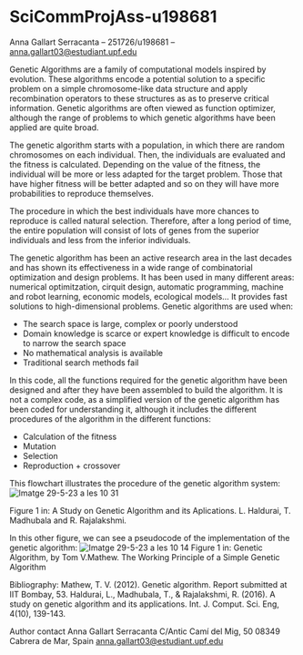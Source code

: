 # SciCommProjAss-u198681

Anna Gallart Serracanta – 251726/u198681 – anna.gallart03@estudiant.upf.edu

Genetic Algorithms are a family of computational models inspired by evolution. These algorithms encode a potential solution to a specific problem on a simple chromosome-like data structure and apply recombination operators to these structures as as to preserve critical information. Genetic algorithms are often viewed as function optimizer, although the range of problems to which genetic algorithms have been applied are quite broad.

The genetic algorithm starts with a population, in which  there are random chromosomes on each individual.  Then, the individuals are evaluated and the fitness is calculated. Depending on the value of the fitness, the individual will be more or less adapted for the target problem. Those that have higher fitness will be better adapted and so on they will have more probabilities to reproduce themselves. 

The procedure in which the best individuals have more chances to reproduce is called natural selection. Therefore, after a long period of time, the entire population will consist of lots of genes from the superior individuals and less from the inferior individuals.


The genetic algorithm has been an active research area in the last decades and has shown its effectiveness in a wide range of combinatorial optimization and design problems. It has been used in many different areas: numerical optimitzation, cirquit design, automatic programming, machine and robot learning, economic models, ecological models… It provides fast solutions to high-dimensional problems. Genetic algorithms are used when: 
-	The search space is large, complex or poorly understood
-	Domain knowledge is scarce or expert knowledge is difficult to encode to narrow the search space 
-	No mathematical analysis is available 
-	Traditional search methods fail

In this code, all the functions required for the genetic algorithm have been designed and after they have been assembled to build the algorithm. It is not a complex code, as a simplified version of the genetic algorithm has been coded for understanding it, although it includes the different procedures of the algorithm in the different functions: 
-	Calculation of the fitness
-	Mutation 
-	Selection 
-	Reproduction + crossover

This flowchart illustrates the procedure of the genetic algorithm system: 
![Imatge 29-5-23 a les 10 31](https://github.com/annagallartt/SciCommProjAss-u198681/assets/132344251/e27fce88-6a07-4345-b6a1-fd21411cd475)

Figure 1 in: A Study on Genetic Algorithm and its Aplications. L. Haldurai, T. Madhubala and R. Rajalakshmi. 

In this other figure, we can see a pseudocode of the implementation of the genetic algorithm: 
![Imatge 29-5-23 a les 10 14](https://github.com/annagallartt/SciCommProjAss-u198681/assets/132344251/a1bed78f-ba68-499f-ab8c-dbf1f101e859)
Figure 1 in: Genetic Algorithm, by Tom V.Mathew. The Working Principle of a Simple Genetic Algorithm

Bibliography:
Mathew, T. V. (2012). Genetic algorithm. Report submitted at IIT Bombay, 53.
Haldurai, L., Madhubala, T., & Rajalakshmi, R. (2016). A study on genetic algorithm and its  applications. Int. J. Comput. Sci. Eng, 4(10), 139-143.



Author contact 
Anna Gallart Serracanta
C/Antic Camí del Mig, 50
08349 Cabrera de Mar, Spain
anna.gallart03@estudiant.upf.edu


